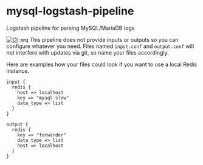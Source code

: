 # mysql-logstash-pipeline
Logstash pipeline for parsing MySQL/MariaDB logs

[![CI](https://github.com/widhalmt/mysql-logstash-pipeline/workflows/Logstash%20Syntax/badge.svg?event=push)](https://github.com/widhalmt/mysql-logstash-pipeline/actions?query=workflow%3A%22Logstash+Syntax%22)
:wq
This pipeline does not provide inputs or outputs so you can configure whatever you need. Files named `input.conf` and `output.conf` will not interfere with updates via git, so name your files accordingly.

Here are examples how your files could look if you want to use a local Redis instance.

```
input {
  redis {
    host => localhost
    key => "mysql-slow"
    data_type => list
  }
}

output {
  redis {
    key => "forwarder"
    data_type => list
    host => localhost
  }
}
```

